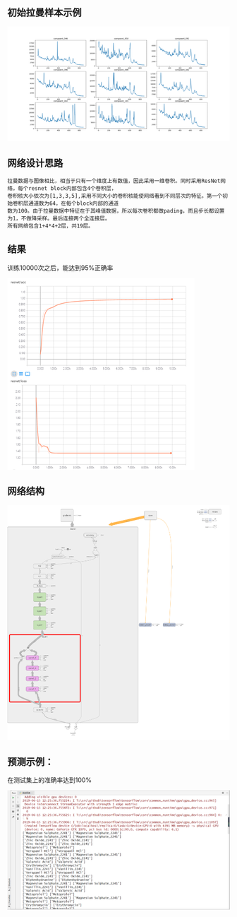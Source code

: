 ## 初始拉曼样本示例

![Image text](https://github.com/852569069/code/blob/master/paper%20data/%E5%A4%8D%E6%9D%82%E6%A0%B7%E6%9C%AC/images/%E5%9B%BE%E7%89%871.png)

## 网络设计思路
    拉曼数据与图像相比，相当于只有一个维度上有数值，因此采用一维卷积。同时采用ResNet网络，每个resnet block内部包含4个卷积层，
    卷积核大小依次为[1,3,3,5],采用不同大小的卷积核能使网络看到不同层次的特征。第一个初始卷积层通道数为64，在每个block内部的通道
    数为100。由于拉曼数据中特征在于其峰值数据，所以每次卷积都做pading，而且步长都设置为1，不做降采样。最后连接两个全连接层。
    所有网络包含1+4*4+2层，共19层。

## 结果
训练10000次之后，能达到95%正确率

![Image text](https://github.com/852569069/code/blob/master/paper%20data/%E5%A4%8D%E6%9D%82%E6%A0%B7%E6%9C%AC/images/%E5%9B%BE%E7%89%872.png)
## 网络结构

![Image text](https://github.com/852569069/code/blob/master/paper%20data/%E5%A4%8D%E6%9D%82%E6%A0%B7%E6%9C%AC/images/graph_large_attrs_key%3D_too_large_attrs%26limit_attr_size%3D1024%26run%3D%20(1).png)

## 预测示例：
 
 在测试集上的准确率达到100%
 
![Image text](https://github.com/852569069/code/blob/master/paper%20data/%E5%A4%8D%E6%9D%82%E6%A0%B7%E6%9C%AC/images/%E5%9B%BE%E7%89%873.png)
